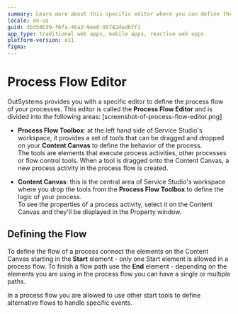 ```yaml
---
summary: Learn more about this specific editor where you can define the process flow of your processes.
locale: en-us
guid: 3b354b39-f6fa-46a2-9ee0-95f82dedbff1
app_type: traditional web apps, mobile apps, reactive web apps
platform-version: o11
figma:
---
```


# Process Flow Editor

OutSystems provides you with a specific editor to define the process flow of your processes. This editor is called the **Process Flow Editor** and is divided into the following areas:
[screenshot-of-process-flow-editor.png]
* **Process Flow Toolbox**: at the left hand side of Service Studio's workspace, it provides a set of tools that can be dragged and dropped on your **Content Canvas** to define the behavior of the process.  
The tools are elements that execute process activities, other processes or flow control tools. When a tool is dragged onto the Content Canvas, a new process activity in the process flow is created.

* **Content Canvas**: this is the central area of Service Studio's workspace where you drop the tools from the **Process Flow Toolbox** to define the logic of your process.  
To see the properties of a process activity, select it on the Content Canvas and they'll be displayed in the Property window.

## Defining the Flow

To define the flow of a process connect the elements on the Content Canvas starting in the **Start** element - only one Start element is allowed in a process flow. To finish a flow path use the **End** element - depending on the elements you are using in the process flow you can have a single or multiple paths.

In a process flow you are allowed to use other start tools to define alternative flows to handle specific events.
